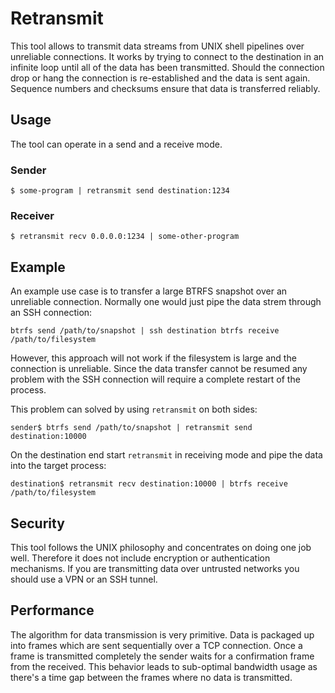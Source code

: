 # Retransmit
This tool allows to transmit data streams from UNIX shell pipelines over
unreliable connections. It works by trying to connect to the destination in an
infinite loop until all of the data has been transmitted. Should the connection
drop or hang the connection is re-established and the data is sent again.
Sequence numbers and checksums ensure that data is transferred reliably.

## Usage
The tool can operate in a send and a receive mode.

### Sender
```
$ some-program | retransmit send destination:1234 
```
### Receiver
```
$ retransmit recv 0.0.0.0:1234 | some-other-program
```

## Example
An example use case is to transfer a large BTRFS snapshot over an unreliable
connection. Normally one would just pipe the data strem through an SSH
connection:
```
btrfs send /path/to/snapshot | ssh destination btrfs receive /path/to/filesystem
```
However, this approach will not work if the filesystem is large and the
connection is unreliable. Since the data transfer cannot be resumed any problem
with the SSH connection will require a complete restart of the process.

This problem can solved by using `retransmit` on both sides:
```
sender$ btrfs send /path/to/snapshot | retransmit send destination:10000
```
On the destination end start `retransmit` in receiving mode and pipe the data
into the target process:
```
destination$ retransmit recv destination:10000 | btrfs receive /path/to/filesystem
```

## Security
This tool follows the UNIX philosophy and concentrates on doing one job well.
Therefore it does not include encryption or authentication mechanisms. If you
are transmitting data over untrusted networks you should use a VPN or an SSH
tunnel.

## Performance
The algorithm for data transmission is very primitive. Data is packaged up into
frames which are sent sequentially over a TCP connection. Once a frame is
transmitted completely the sender waits for a confirmation frame from the
received. This behavior leads to sub-optimal bandwidth usage as there's a time
gap between the frames where no data is transmitted.